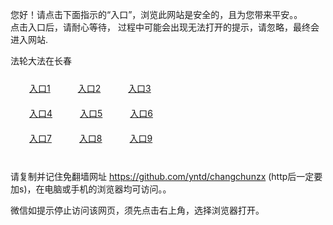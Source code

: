 您好！请点击下面指示的“入口”，浏览此网站是安全的，且为您带来平安。。 <br/>
点击入口后，请耐心等待， 过程中可能会出现无法打开的提示，请忽略，最终会进入网站. </br>

法轮大法在长春<br/>
<div style="padding:10px"><a style="margin:20px" target="_blank" href="https://domcntthtt3i5.cloudfront.net/2Qpsp?whdrzwg" id="ccLink1" rel="nofollow">入口1</a> <a target="_blank" style="margin:20px" href="https://d3kp5qsslex6wv.cloudfront.net/2Qpsp?lfdjc" id="ccLink2" rel="nofollow">入口2</a> <a style="margin:20px" target="_blank" href="https://dfhmfn0aq50zn.cloudfront.net/2Qpsp?hulcdod" id="ccLink3" rel="nofollow">入口3</a></div>

<div style="padding:10px" ><a style="margin:20px" target="_blank" href="https://domcntthtt3i5.cloudfront.net/2Qpsp?whdrzwg" id="ccLink4" rel="nofollow">入口4</a> <a style="margin:20px" href="https://d3kp5qsslex6wv.cloudfront.net/2Qpsp?lfdjc" target="_blank" id="ccLink5" rel="nofollow">入口5</a> <a style="margin:20px" href="https://dfhmfn0aq50zn.cloudfront.net/2Qpsp?hulcdod" target="_blank" id="ccLink6" rel="nofollow">入口6</a></div>

<div style="padding:10px"><a style="margin:20px" target="_blank" href="https://domcntthtt3i5.cloudfront.net/2Qpsp?whdrzwg" id="ccLink7" rel="nofollow">入口7</a> <a style="margin:20px" href="https://d3kp5qsslex6wv.cloudfront.net/2Qpsp?lfdjc" target="_blank" id="ccLink8" rel="nofollow">入口8</a> <a style="margin:20px" target="_blank" href="https://dfhmfn0aq50zn.cloudfront.net/2Qpsp?hulcdod" id="ccLink9" rel="nofollow">入口9</a></div>

<br/>



请复制并记住免翻墙网址 https://github.com/yntd/changchunzx (http后一定要加s)，在电脑或手机的浏览器均可访问。。<br/>

微信如提示停止访问该网页，须先点击右上角，选择浏览器打开。
